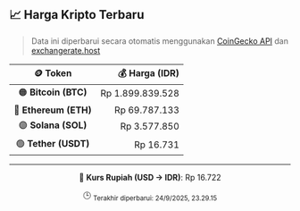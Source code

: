 

<!-- HARGA_KRIPTO -->
## 📈 Harga Kripto Terbaru

> Data ini diperbarui secara otomatis menggunakan [CoinGecko API](https://www.coingecko.com/) dan [exchangerate.host](https://exchangerate.host/)

<div align="center">

| 🪙 Token | 💰 Harga (IDR) |
|:------:|---------------:|
| 🟠 **Bitcoin (BTC)**   | Rp 1.899.839.528 |
| 🔵 **Ethereum (ETH)**  | Rp 69.787.133 |
| 🟣 **Solana (SOL)**    | Rp 3.577.850 |
| 🟢 **Tether (USDT)**   | Rp 16.731 |

---

💱 **Kurs Rupiah (USD → IDR)**: Rp 16.722

🕒 <sub>Terakhir diperbarui: 24/9/2025, 23.29.15</sub>

</div>
<!-- /HARGA_KRIPTO -->